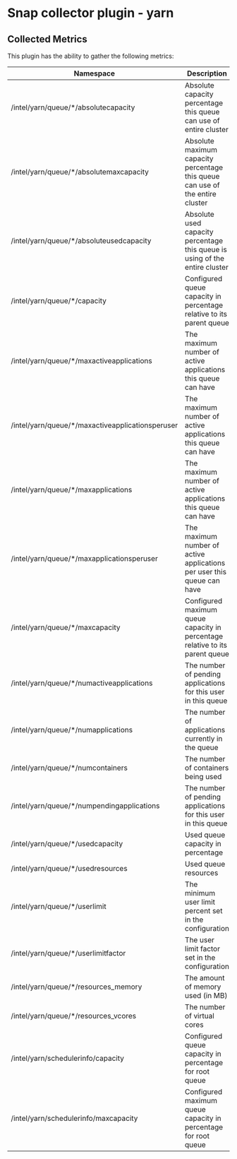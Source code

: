 # Snap collector plugin - yarn

## Collected Metrics
This plugin has the ability to gather the following metrics:

Namespace | Description
----------|-----------------------
/intel/yarn/queue/*/absolutecapacity | Absolute capacity percentage this queue can use of entire cluster
/intel/yarn/queue/*/absolutemaxcapacity | Absolute maximum capacity percentage this queue can use of the entire cluster
/intel/yarn/queue/*/absoluteusedcapacity | Absolute used capacity percentage this queue is using of the entire cluster
/intel/yarn/queue/*/capacity | Configured queue capacity in percentage relative to its parent queue
/intel/yarn/queue/*/maxactiveapplications | The maximum number of active applications this queue can have
/intel/yarn/queue/*/maxactiveapplicationsperuser | The maximum number of active applications this queue can have
/intel/yarn/queue/*/maxapplications | The maximum number of active applications this queue can have
/intel/yarn/queue/*/maxapplicationsperuser | The maximum number of active applications per user this queue can have
/intel/yarn/queue/*/maxcapacity | Configured maximum queue capacity in percentage relative to its parent queue
/intel/yarn/queue/*/numactiveapplications | The number of pending applications for this user in this queue
/intel/yarn/queue/*/numapplications | The number of applications currently in the queue
/intel/yarn/queue/*/numcontainers | The number of containers being used
/intel/yarn/queue/*/numpendingapplications | The number of pending applications for this user in this queue
/intel/yarn/queue/*/usedcapacity | Used queue capacity in percentage
/intel/yarn/queue/*/usedresources | Used queue resources
/intel/yarn/queue/*/userlimit | The minimum user limit percent set in the configuration
/intel/yarn/queue/*/userlimitfactor | The user limit factor set in the configuration
/intel/yarn/queue/*/resources_memory | The amount of memory used (in MB)
/intel/yarn/queue/*/resources_vcores | The number of virtual cores
/intel/yarn/schedulerinfo/capacity | Configured queue capacity in percentage for root queue
/intel/yarn/schedulerinfo/maxcapacity | Configured maximum queue capacity in percentage for root queue
